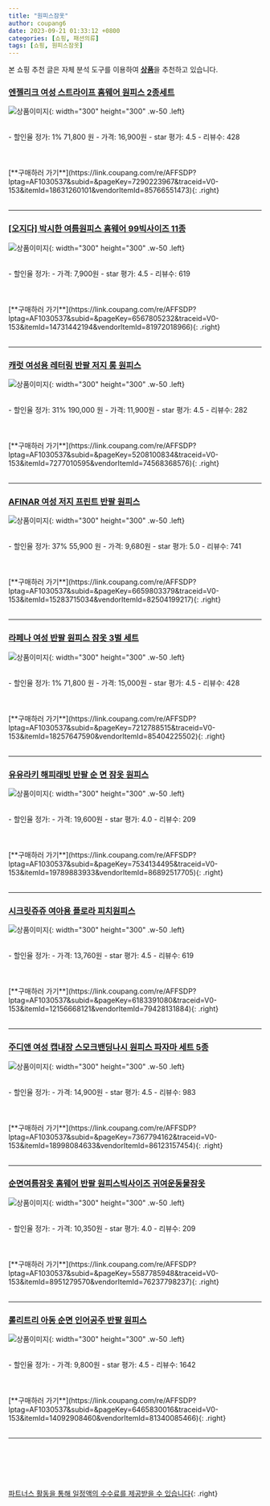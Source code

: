 ```yaml
---
title: "원피스잠옷"
author: coupang6
date: 2023-09-21 01:33:12 +0800
categories: [쇼핑, 패션의류]
tags: [쇼핑, 원피스잠옷]
---
```


본 쇼핑 추천 글은 자체 분석 도구를 이용하여 [**상품**](https://link.coupang.com/a/bao1ui)을 추천하고 있습니다.

### [엔젤리크 여성 스트라이프 홈웨어 원피스 2종세트](https://link.coupang.com/re/AFFSDP?lptag=AF1030537&subid=&pageKey=7290223967&traceid=V0-153&itemId=18631260101&vendorItemId=85766551473)

![상품이미지](https://thumbnail6.coupangcdn.com/thumbnails/remote/230x230ex/image/vendor_inventory/305f/c835d7ba26c5a6caa34f61950c847f4294b9d8aa13c6fb8e47231fff3234.jpg){: width="300" height="300" .w-50 .left}


<br>
- 할인율 정가: 1%  71,800   원
- 가격: 16,900원
- star 평가: 4.5
- 리뷰수: 428
<br>
<br>
<br>
<br>
[**구매하러 가기**](https://link.coupang.com/re/AFFSDP?lptag=AF1030537&subid=&pageKey=7290223967&traceid=V0-153&itemId=18631260101&vendorItemId=85766551473){: .right}
<br>
<br>

---

### [[오지다] 박시한 여름원피스 홈웨어 99빅사이즈 11종](https://link.coupang.com/re/AFFSDP?lptag=AF1030537&subid=&pageKey=6567805232&traceid=V0-153&itemId=14731442194&vendorItemId=81972018966)

![상품이미지](https://thumbnail9.coupangcdn.com/thumbnails/remote/230x230ex/image/vendor_inventory/4895/5754f9bc5ee60c3d2c9048b8a29692afd5f220ad816e46f09d35510af4ce.jpg){: width="300" height="300" .w-50 .left}


<br>
- 할인율 정가: 
- 가격: 7,900원
- star 평가: 4.5
- 리뷰수: 619
<br>
<br>
<br>
<br>
[**구매하러 가기**](https://link.coupang.com/re/AFFSDP?lptag=AF1030537&subid=&pageKey=6567805232&traceid=V0-153&itemId=14731442194&vendorItemId=81972018966){: .right}
<br>
<br>

---

### [캐럿 여성용 레터링 반팔 저지 롱 원피스](https://link.coupang.com/re/AFFSDP?lptag=AF1030537&subid=&pageKey=5208100834&traceid=V0-153&itemId=7277010595&vendorItemId=74568368576)

![상품이미지](https://thumbnail8.coupangcdn.com/thumbnails/remote/230x230ex/image/retail/images/553536615464119-a5e64a7b-0057-45c3-aa33-15b9492f1da1.jpg){: width="300" height="300" .w-50 .left}


<br>
- 할인율 정가: 31%  190,000   원
- 가격: 11,900원
- star 평가: 4.5
- 리뷰수: 282
<br>
<br>
<br>
<br>
[**구매하러 가기**](https://link.coupang.com/re/AFFSDP?lptag=AF1030537&subid=&pageKey=5208100834&traceid=V0-153&itemId=7277010595&vendorItemId=74568368576){: .right}
<br>
<br>

---

### [AFINAR 여성 저지 프린트 반팔 원피스](https://link.coupang.com/re/AFFSDP?lptag=AF1030537&subid=&pageKey=6659803379&traceid=V0-153&itemId=15283715034&vendorItemId=82504199217)

![상품이미지](https://thumbnail10.coupangcdn.com/thumbnails/remote/230x230ex/image/retail/images/1745952698500536-a15918b0-a608-4779-b60c-f652606b176c.jpg){: width="300" height="300" .w-50 .left}


<br>
- 할인율 정가: 37%  55,900   원
- 가격: 9,680원
- star 평가: 5.0
- 리뷰수: 741
<br>
<br>
<br>
<br>
[**구매하러 가기**](https://link.coupang.com/re/AFFSDP?lptag=AF1030537&subid=&pageKey=6659803379&traceid=V0-153&itemId=15283715034&vendorItemId=82504199217){: .right}
<br>
<br>

---

### [라페나 여성 반팔 원피스 잠옷 3벌 세트](https://link.coupang.com/re/AFFSDP?lptag=AF1030537&subid=&pageKey=7212788515&traceid=V0-153&itemId=18257647590&vendorItemId=85404225502)

![상품이미지](https://thumbnail7.coupangcdn.com/thumbnails/remote/230x230ex/image/vendor_inventory/0b7c/f411ec908c94a9307812722e6f4cb3767d080e56bb09e365cf8fd1f86d18.jpg){: width="300" height="300" .w-50 .left}


<br>
- 할인율 정가: 1%  71,800   원
- 가격: 15,000원
- star 평가: 4.5
- 리뷰수: 428
<br>
<br>
<br>
<br>
[**구매하러 가기**](https://link.coupang.com/re/AFFSDP?lptag=AF1030537&subid=&pageKey=7212788515&traceid=V0-153&itemId=18257647590&vendorItemId=85404225502){: .right}
<br>
<br>

---

### [유유라키 해피래빗 반팔 순 면 잠옷 원피스](https://link.coupang.com/re/AFFSDP?lptag=AF1030537&subid=&pageKey=7534134495&traceid=V0-153&itemId=19789883933&vendorItemId=86892517705)

![상품이미지](https://thumbnail8.coupangcdn.com/thumbnails/remote/230x230ex/image/vendor_inventory/062b/e26782e5e3006456f8e28c65f5907b9ad8f344b09b23853b21fd2f1dc6ec.jpg){: width="300" height="300" .w-50 .left}


<br>
- 할인율 정가: 
- 가격: 19,600원
- star 평가: 4.0
- 리뷰수: 209
<br>
<br>
<br>
<br>
[**구매하러 가기**](https://link.coupang.com/re/AFFSDP?lptag=AF1030537&subid=&pageKey=7534134495&traceid=V0-153&itemId=19789883933&vendorItemId=86892517705){: .right}
<br>
<br>

---

### [시크릿쥬쥬 여아용 플로라 피치원피스](https://link.coupang.com/re/AFFSDP?lptag=AF1030537&subid=&pageKey=6183391080&traceid=V0-153&itemId=12156668121&vendorItemId=79428131884)

![상품이미지](https://thumbnail7.coupangcdn.com/thumbnails/remote/230x230ex/image/retail/images/1426465546972968-379f5d53-6228-4d63-af4d-ea2ced088e07.jpg){: width="300" height="300" .w-50 .left}


<br>
- 할인율 정가: 
- 가격: 13,760원
- star 평가: 4.5
- 리뷰수: 619
<br>
<br>
<br>
<br>
[**구매하러 가기**](https://link.coupang.com/re/AFFSDP?lptag=AF1030537&subid=&pageKey=6183391080&traceid=V0-153&itemId=12156668121&vendorItemId=79428131884){: .right}
<br>
<br>

---

### [주디앤 여성 캡내장 스모크밴딩나시 원피스 파자마 세트 5종](https://link.coupang.com/re/AFFSDP?lptag=AF1030537&subid=&pageKey=7367794162&traceid=V0-153&itemId=18998084633&vendorItemId=86123157454)

![상품이미지](https://thumbnail8.coupangcdn.com/thumbnails/remote/230x230ex/image/vendor_inventory/8653/63e799c30a548483671b26b22d0e309a5c5f7ab1ed1bffb0f19d38c55c41.jpg){: width="300" height="300" .w-50 .left}


<br>
- 할인율 정가: 
- 가격: 14,900원
- star 평가: 4.5
- 리뷰수: 983
<br>
<br>
<br>
<br>
[**구매하러 가기**](https://link.coupang.com/re/AFFSDP?lptag=AF1030537&subid=&pageKey=7367794162&traceid=V0-153&itemId=18998084633&vendorItemId=86123157454){: .right}
<br>
<br>

---

### [순면여름잠옷 홈웨어 반팔 원피스빅사이즈 귀여운동물잠옷](https://link.coupang.com/re/AFFSDP?lptag=AF1030537&subid=&pageKey=5587785948&traceid=V0-153&itemId=8951279570&vendorItemId=76237798237)

![상품이미지](https://thumbnail8.coupangcdn.com/thumbnails/remote/230x230ex/image/vendor_inventory/d0f8/2e75f6bbc621632d25eec5ce807b6f9c1fd9b33d2968a23d6dccfb1a85f6.png){: width="300" height="300" .w-50 .left}


<br>
- 할인율 정가: 
- 가격: 10,350원
- star 평가: 4.0
- 리뷰수: 209
<br>
<br>
<br>
<br>
[**구매하러 가기**](https://link.coupang.com/re/AFFSDP?lptag=AF1030537&subid=&pageKey=5587785948&traceid=V0-153&itemId=8951279570&vendorItemId=76237798237){: .right}
<br>
<br>

---

### [롤리트리 아동 순면 인어공주 반팔 원피스](https://link.coupang.com/re/AFFSDP?lptag=AF1030537&subid=&pageKey=6465830016&traceid=V0-153&itemId=14092908460&vendorItemId=81340085466)

![상품이미지](https://thumbnail9.coupangcdn.com/thumbnails/remote/230x230ex/image/retail/images/4840057802047103-a50502a3-0eb7-4f0c-a993-14dd8cd02f35.jpg){: width="300" height="300" .w-50 .left}


<br>
- 할인율 정가: 
- 가격: 9,800원
- star 평가: 4.5
- 리뷰수: 1642
<br>
<br>
<br>
<br>
[**구매하러 가기**](https://link.coupang.com/re/AFFSDP?lptag=AF1030537&subid=&pageKey=6465830016&traceid=V0-153&itemId=14092908460&vendorItemId=81340085466){: .right}
<br>
<br>

---
<br><br><br><br><br> [파트너스 활동을 통해 일정액의 수수료를 제공받을 수 있습니다](https://link.coupang.com/a/bao1ui){: .right}